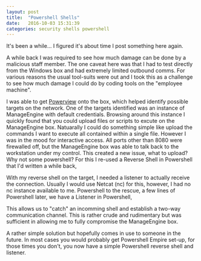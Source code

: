 ```yaml
---
layout: post
title:  "Powershell Shells"
date:   2016-10-03 15:31:39
categories: security shells powershell
---
```


It's been a while... I figured it's about time I post something here again.

A while back I was required to see how much damage can be done by a malicious staff member. The one caveat here was that I had to test directly from the Windows box and had extremely limited outbound comms. For various reasons the usual tool-suits were out and I took this as a challenge to see how much damage I could do by coding tools on the "employee machine".

I was able to get [Powerview](https://github.com/PowerShellMafia/PowerSploit) onto the box, which helped identify possible targets on the network. One of the targets identified was an instance of ManageEngine with default credentials. Browsing around this instance I quickly found that you could upload files or scripts to excute on the ManageEngine box. Natuarally I could do something simple like upload the commands I want to execute all contained within a single file. However I was in the mood for interactive access. All ports other than 8080 were firewalled off, but the ManageEngine box was able to talk back to the workstation under my control. This created a new issue, what to upload? Why not some powershell? For this I re-used a Reverse Shell in Powershell that I'd written a while back,
<script src="https://gist.github.com/staaldraad/204928a6004e89553a8d3db0ce527fd5.js"></script>

With my reverse shell on the target, I needed a listener to actually receive the connection. Usually I would use Netcat (nc) for this, however, I had no nc instance available to me. Powershell to the rescue, a few lines of Powershell later, we have a Listener in Powershell,
<script src="https://gist.github.com/staaldraad/8473da7f2dfed28b2216b15ca6ebad11.js"></script>

This allows us to "catch" an incomming shell and establish a two-way communication channel. This is rather crude and rudimentary but was sufficient in allowing me to fully compromise the ManageEngine box.

A rather simple solution but hopefully comes in use to someone in the future. In most cases you would probably get Powershell Empire set-up, for those times you don't, you now have a simple Powershell reverse shell and listener.
